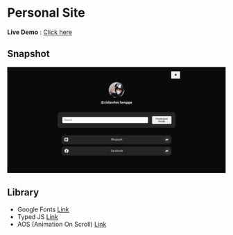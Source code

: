 # Personal Site

**Live Demo** :
[Click here](https://zidanherlangga.netlify.app)

## Snapshot

![Snapshot](screenshot.png)

## Library

- Google Fonts [Link](https://fonts.google.com)
- Typed JS [Link](https://typeitjs.com)
- AOS (Animation On Scroll) [Link](https://michalsnik.github.io/aos/)